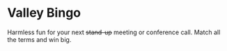 # Valley Bingo
Harmless fun for your next ~~stand-up~~ meeting or conference call. Match all the terms and win big.
